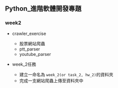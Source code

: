 ## Python_進階軟體開發專題

### week2
- crawler_exercise
    - 股票網站爬蟲
    - ptt_parser
    - youtube_parser

- week_2任務
    - 建立一命名為 `week_2(or task_2, hw_2)`的資料夾
    - 完成一支網站爬蟲上傳至資料夾中
